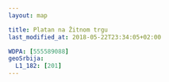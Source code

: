 ```yaml
---
layout: map

title: Platan na Žitnom trgu
last_modified_at: 2018-05-22T23:34:05+02:00

WDPA: [555589088]
geoSrbija:
  L1_182: [201]
---
```

